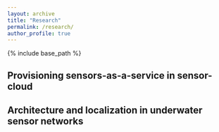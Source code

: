 ```yaml
---
layout: archive
title: "Research"
permalink: /research/
author_profile: true
---
```

{% include base_path %}

Provisioning sensors-as-a-service in sensor-cloud
------



Architecture and localization in underwater sensor networks
------
